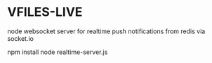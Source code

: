 VFILES-LIVE
===========

node websocket server for realtime push notifications from redis via socket.io


npm install
node realtime-server.js
